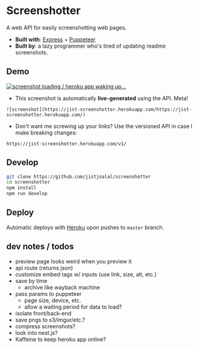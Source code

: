 # Screenshotter

A web API for easily screenshotting web pages.

- **Built with**: [Express](https://expressjs.com/) + [Puppeteer](https://github.com/GoogleChrome/puppeteer)
- **Built by**: a lazy programmer who's tired of updating readme screenshots.

## Demo

[![screenshot loading / heroku app waking up...](https://jist-screenshotter.herokuapp.com/https://jist-screenshotter.herokuapp.com/)](https://jist-screenshotter.herokuapp.com/)

- This screenshot is automatically **live-generated** using the API. Meta!

```
![screenshot](https://jist-screenshotter.herokuapp.com/https://jist-screenshotter.herokuapp.com/)
```

- Don't want me screwing up your links? Use the versioned API in case I make breaking changes:

```
https://jist-screenshotter.herokuapp.com/v1/
```

## Develop

```bash
git clone https://github.com/jistjoalal/screenshotter
cd screenshotter
npm install
npm run develop
```

## Deploy

Automatic deploys with [Heroku](https://devcenter.heroku.com/articles/github-integration#automatic-deploys) upon pushes to `master` branch.

## dev notes / todos

- preview page looks weird when you preview it
- api route (returns json)
- customize embed tags w/ inputs (use link, size, alt, etc.)
- save by time
  - archive like wayback machine
- pass params to puppeteer
  - page size, device, etc.
  - allow a waiting period for data to load?
- isolate front/back-end
- save pngs to s3/imgur/etc.?
- compress screenshots?
- look into nest.js?
- Kaffeine to keep heroku app online?
